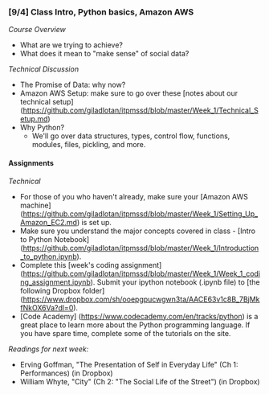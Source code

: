 ### [9/4] Class Intro, Python basics, Amazon AWS

_Course Overview_
- What are we trying to achieve?
- What does it mean to "make sense" of social data?

_Technical Discussion_
- The Promise of Data: why now?
- Amazon AWS Setup: make sure to go over these [notes about our technical setup] (https://github.com/giladlotan/itpmssd/blob/master/Week_1/Technical_Setup.md)
- Why Python?
    - We'll go over data structures, types, control flow, functions, modules, files, pickling, and more.

#### Assignments

_Technical_
- For those of you who haven't already, make sure your [Amazon AWS machine] (https://github.com/giladlotan/itpmssd/blob/master/Week_1/Setting_Up_Amazon_EC2.md) is set up.
- Make sure you understand the major concepts covered in class - [Intro to Python Notebook] (https://github.com/giladlotan/itpmssd/blob/master/Week_1/Introduction_to_python.ipynb). 
- Complete this [week's coding assignment] (https://github.com/giladlotan/itpmssd/blob/master/Week_1/Week_1_coding_assignment.ipynb). Submit your ipython notebook (.ipynb file) to [the following Dropbox folder] (https://www.dropbox.com/sh/ooepgpucwgwn3ta/AACE63v1c8B_7BjMkfNkOX6Va?dl=0).
- [Code Academy] (https://www.codecademy.com/en/tracks/python) is a great place to learn more about the Python programming language. If you have spare time, complete some of the tutorials on the site.

_Readings for next week:_
- Erving Goffman, "The Presentation of Self in Everyday Life" (Ch 1: Performances) (in Dropbox)
- William Whyte, "City" (Ch 2: "The Social Life of the Street") (in Dropbox)

